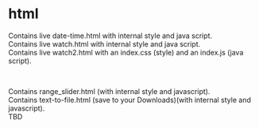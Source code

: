 # html
<p>Contains live date-time.html with internal style and java script.<br>
Contains live watch.html with internal style and java script.<br>
Contains live watch2.html with an index.css (style) and an index.js (java script).</p><br>
<p>Contains range_slider.html (with internal style and javascript).<br>
Contains text-to-file.html (save to your Downloads)(with internal style and javascript).<br>
TBD</p>
